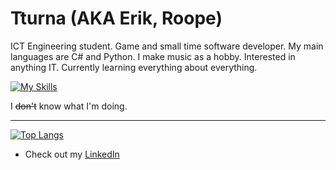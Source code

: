 # Tturna (AKA Erik, Roope)

ICT Engineering student. Game and small time software developer. My main languages are C# and Python. I make music as a hobby.
Interested in anything IT.
Currently learning everything about everything.

[![My Skills](https://skillicons.dev/icons?i=cs,dotnet,unity,py,django,js,react,arduino,windows,linux)](https://skillicons.dev)

I ~~don't~~ know what I'm doing.

<hr>

[![Top Langs](https://github-readme-stats-beige-gamma-47.vercel.app/api/top-langs/?username=Tturna&layout=compact&theme=material-palenight&hide_border=true&hide=shaderlab,hlsl,plsql,roff&card_width=500&langs_count=6)](https://github.com/anuraghazra/github-readme-stats)

- Check out my <a href="https://www.linkedin.com/in/roope-juponaho-1a9199156">LinkedIn</a>
